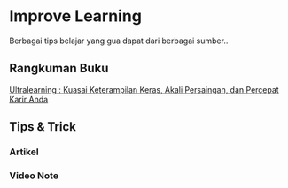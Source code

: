# Improve Learning
Berbagai tips belajar yang gua dapat dari berbagai sumber.. 

## Rangkuman Buku

[Ultralearning : Kuasai Keterampilan Keras, Akali Persaingan, dan Percepat Karir Anda](https://github.com/iansyahr/ImproveLearning/blob/main/Rangkuman%20Buku/UltraLearning.md)

## Tips & Trick

### Artikel
### Video Note

